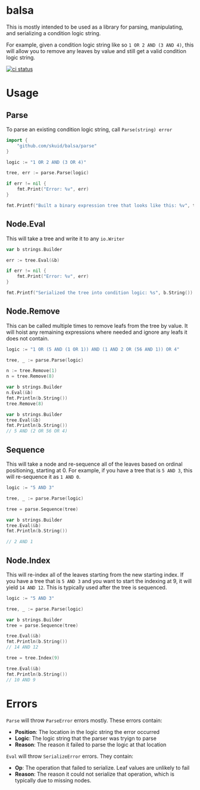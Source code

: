 # balsa

This is mostly intended to be used as a library for parsing, manipulating, and serializing a condition logic string.

For example, given a condition logic string like so `1 OR 2 AND (3 AND 4)`, this will allow you to remove any leaves by value and still get a valid condition logic string.

[![ci status](https://github.com/skuid/balsa/workflows/ci/badge.svg)](https://github.com/skuid/balsa/actions)

# Usage

## Parse

To parse an existing condition logic string, call `Parse(string) error`

```go
import {
	"github.com/skuid/balsa/parse"
}

logic := "1 OR 2 AND (3 OR 4)"

tree, err := parse.Parse(logic)

if err != nil {
	fmt.Print("Error: %v", err)
}

fmt.Printf("Built a binary expression tree that looks like this: %v", tree)
```

## Node.Eval

This will take a tree and write it to any `io.Writer`

```go
var b strings.Builder

err := tree.Eval(&b)

if err != nil {
	fmt.Print("Error: %v", err)
}

fmt.Printf("Serialized the tree into condition logic: %s", b.String())
```

## Node.Remove

This can be called multiple times to remove leafs from the tree by value. It will hoist any remaining expressions where needed and ignore any leafs it does not contain.

```go
logic := "1 OR (5 AND (1 OR 1)) AND (1 AND 2 OR (56 AND 1)) OR 4"

tree, _ := parse.Parse(logic)

n := tree.Remove(1)
n = tree.Remove(8)

var b strings.Builder
n.Eval(&b)
fmt.Println(b.String())
tree.Remove(8)

var b strings.Builder
tree.Eval(&b)
fmt.Println(b.String())
// 5 AND (2 OR 56 OR 4)
```

## Sequence

This will take a node and re-sequence all of the leaves based on ordinal positioning, starting at 0. For example, if you have a tree that is `5 AND 3`, this will re-sequence it as `1 AND 0`.

```go
logic := "5 AND 3"

tree, _ := parse.Parse(logic)

tree = parse.Sequence(tree)

var b strings.Builder
tree.Eval(&b)
fmt.Println(b.String())

// 2 AND 1
```

## Node.Index

This will re-index all of the leaves starting from the new starting index. If you have a tree that is `5 AND 3` and you want to start the indexing at 9, it will yield `14 AND 12`. This is typically used after the tree is sequenced.

```go
logic := "5 AND 3"

tree, _ := parse.Parse(logic)

var b strings.Builder
tree = parse.Sequence(tree)

tree.Eval(&b)
fmt.Println(b.String())
// 14 AND 12

tree = tree.Index(9)

tree.Eval(&b)
fmt.Println(b.String())
// 10 AND 9 
```

# Errors

`Parse` will throw `ParseError` errors mostly. These errors contain:
- **Position**: The location in the logic string the error occurred
- **Logic**: The logic string that the parser was tryign to parse
- **Reason**: The reason it failed to parse the logic at that location

`Eval` will throw `SerializeError` errors. They contain:
- **Op**: The operation that failed to serialize. Leaf values are unlikely to fail
- **Reason**: The reason it could not serialize that operation, which is typically due to missing nodes.
